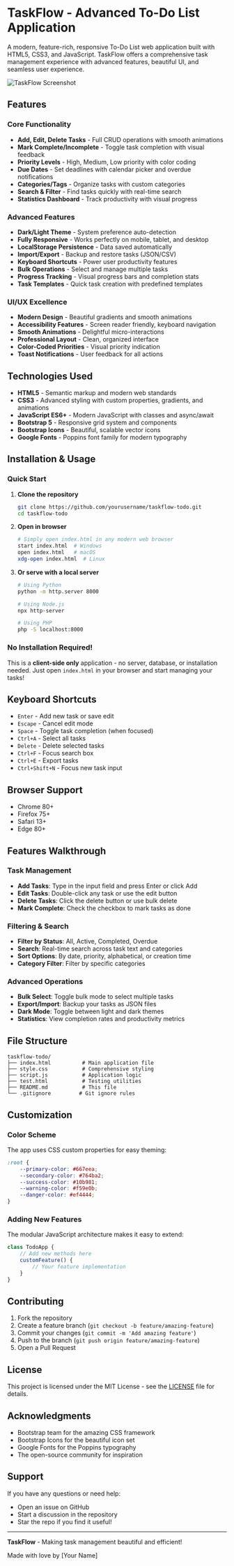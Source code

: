 # TaskFlow - Advanced To-Do List Application

A modern, feature-rich, responsive To-Do List web application built with HTML5, CSS3, and JavaScript. TaskFlow offers a comprehensive task management experience with advanced features, beautiful UI, and seamless user experience.

![TaskFlow Screenshot](https://via.placeholder.com/800x400/667eea/ffffff?text=TaskFlow+To-Do+App)

## Features

### Core Functionality
- **Add, Edit, Delete Tasks** - Full CRUD operations with smooth animations
- **Mark Complete/Incomplete** - Toggle task completion with visual feedback
- **Priority Levels** - High, Medium, Low priority with color coding
- **Due Dates** - Set deadlines with calendar picker and overdue notifications
- **Categories/Tags** - Organize tasks with custom categories
- **Search & Filter** - Find tasks quickly with real-time search
- **Statistics Dashboard** - Track productivity with visual progress

### Advanced Features
- **Dark/Light Theme** - System preference auto-detection
- **Fully Responsive** - Works perfectly on mobile, tablet, and desktop
- **LocalStorage Persistence** - Data saved automatically
- **Import/Export** - Backup and restore tasks (JSON/CSV)
- **Keyboard Shortcuts** - Power user productivity features
- **Bulk Operations** - Select and manage multiple tasks
- **Progress Tracking** - Visual progress bars and completion stats
- **Task Templates** - Quick task creation with predefined templates

### UI/UX Excellence
- **Modern Design** - Beautiful gradients and smooth animations
- **Accessibility Features** - Screen reader friendly, keyboard navigation
- **Smooth Animations** - Delightful micro-interactions
- **Professional Layout** - Clean, organized interface
- **Color-Coded Priorities** - Visual priority indication
- **Toast Notifications** - User feedback for all actions

## Technologies Used

- **HTML5** - Semantic markup and modern web standards
- **CSS3** - Advanced styling with custom properties, gradients, and animations
- **JavaScript ES6+** - Modern JavaScript with classes and async/await
- **Bootstrap 5** - Responsive grid system and components
- **Bootstrap Icons** - Beautiful, scalable vector icons
- **Google Fonts** - Poppins font family for modern typography

## Installation & Usage

### Quick Start
1. **Clone the repository**
   ```bash
   git clone https://github.com/yourusername/taskflow-todo.git
   cd taskflow-todo
   ```

2. **Open in browser**
   ```bash
   # Simply open index.html in any modern web browser
   start index.html  # Windows
   open index.html   # macOS
   xdg-open index.html  # Linux
   ```

3. **Or serve with a local server**
   ```bash
   # Using Python
   python -m http.server 8000
   
   # Using Node.js
   npx http-server
   
   # Using PHP
   php -S localhost:8000
   ```

### No Installation Required!
This is a **client-side only** application - no server, database, or installation needed. Just open `index.html` in your browser and start managing your tasks!

## Keyboard Shortcuts

- `Enter` - Add new task or save edit
- `Escape` - Cancel edit mode
- `Space` - Toggle task completion (when focused)
- `Ctrl+A` - Select all tasks
- `Delete` - Delete selected tasks
- `Ctrl+F` - Focus search box
- `Ctrl+E` - Export tasks
- `Ctrl+Shift+N` - Focus new task input

## Browser Support

- Chrome 80+
- Firefox 75+
- Safari 13+
- Edge 80+

## Features Walkthrough

### Task Management
- **Add Tasks**: Type in the input field and press Enter or click Add
- **Edit Tasks**: Double-click any task or use the edit button
- **Delete Tasks**: Click the delete button or use bulk delete
- **Mark Complete**: Check the checkbox to mark tasks as done

### Filtering & Search
- **Filter by Status**: All, Active, Completed, Overdue
- **Search**: Real-time search across task text and categories
- **Sort Options**: By date, priority, alphabetical, or creation time
- **Category Filter**: Filter by specific categories

### Advanced Operations
- **Bulk Select**: Toggle bulk mode to select multiple tasks
- **Export/Import**: Backup your tasks as JSON files
- **Dark Mode**: Toggle between light and dark themes
- **Statistics**: View completion rates and productivity metrics

## File Structure

```
taskflow-todo/
├── index.html          # Main application file
├── style.css           # Comprehensive styling
├── script.js           # Application logic
├── test.html           # Testing utilities
├── README.md           # This file
└── .gitignore         # Git ignore rules
```

## Customization

### Color Scheme
The app uses CSS custom properties for easy theming:

```css
:root {
    --primary-color: #667eea;
    --secondary-color: #764ba2;
    --success-color: #10b981;
    --warning-color: #f59e0b;
    --danger-color: #ef4444;
}
```

### Adding New Features
The modular JavaScript architecture makes it easy to extend:

```javascript
class TodoApp {
    // Add new methods here
    customFeature() {
        // Your feature implementation
    }
}
```

## Contributing

1. Fork the repository
2. Create a feature branch (`git checkout -b feature/amazing-feature`)
3. Commit your changes (`git commit -m 'Add amazing feature'`)
4. Push to the branch (`git push origin feature/amazing-feature`)
5. Open a Pull Request

## License

This project is licensed under the MIT License - see the [LICENSE](LICENSE) file for details.

## Acknowledgments

- Bootstrap team for the amazing CSS framework
- Bootstrap Icons for the beautiful icon set
- Google Fonts for the Poppins typography
- The open-source community for inspiration

## Support

If you have any questions or need help:

- Open an issue on GitHub
- Start a discussion in the repository
- Star the repo if you find it useful!

---

**TaskFlow** - Making task management beautiful and efficient!

Made with love by [Your Name]